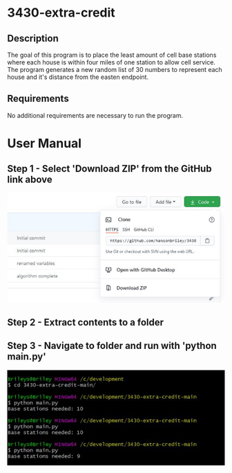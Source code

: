 # 3430-extra-credit

## Description
The goal of this program is to place the least amount of cell base stations where each house is within four miles of one station to allow cell service. The program generates a new random list of 30 numbers to represent each house and it's distance from the easten endpoint. 

## Requirements
No additional requirements are necessary to run the program. 

# User Manual
## Step 1 - Select 'Download ZIP' from the GitHub link above
![image of zip](https://github.com/hansonbriley/3430-extra-credit/blob/main/images/zip.jpg)
## Step 2 - Extract contents to a folder

## Step 3 - Navigate to folder and run with 'python main.py'
![navigate and run](https://github.com/hansonbriley/3430-extra-credit/blob/main/images/nav-run.JPG)

